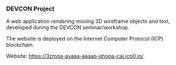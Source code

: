 ### DEVCON Project
A web application rendering moving 3D wireframe objects and text, developed during the DEVCON seminar/workshop.


The website is deployed on the Internet Computer Protocol (ICP) blockchain.


Website: https://3zmqa-ayaaa-aaaap-qhopa-cai.icp0.io/
